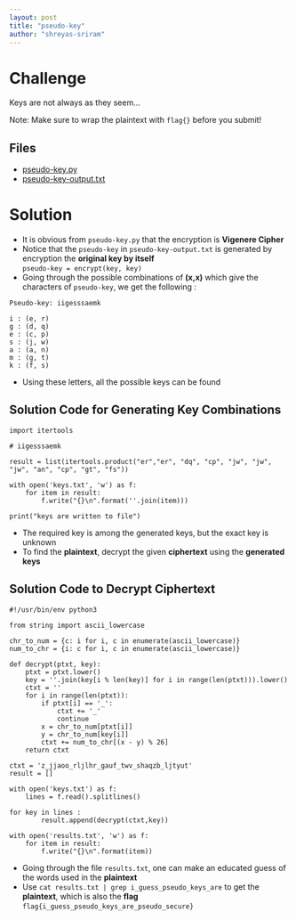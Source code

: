```yaml
---
layout: post
title: "pseudo-key"
author: "shreyas-sriram"
---
```


# Challenge
Keys are not always as they seem...

Note: Make sure to wrap the plaintext with `flag{}` before you submit!

## Files
* [pseudo-key.py]({{site.baseurl}}/assets/pseudo-key/pseudo-key.py)
* [pseudo-key-output.txt]({{site.baseurl}}/assets/pseudo-key/pseudo-key-output.txt)

# Solution

* It is obvious from `pseudo-key.py` that the encryption is **Vigenere Cipher**
* Notice that the `pseudo-key` in `pseudo-key-output.txt` is generated by encryption the **original key by itself**<br/>
`pseudo-key = encrypt(key, key) `
* Going through the possible combinations of **(x,x)** which give the characters of `pseudo-key`, we get the following :<br/>

```
Pseudo-key: iigesssaemk

i : (e, r)
g : (d, q)
e : (c, p)
s : (j, w)
a : (a, n)
m : (g, t)
k : (f, s)
```
* Using these letters, all the possible keys can be found

## Solution Code for Generating Key Combinations

```
import itertools

# iigesssaemk

result = list(itertools.product("er","er", "dq", "cp", "jw", "jw", "jw", "an", "cp", "gt", "fs"))

with open('keys.txt', 'w') as f:
    for item in result:
        f.write("{}\n".format(''.join(item)))

print("keys are written to file")
```
* The required key is among the generated keys, but the exact key is unknown
* To find the **plaintext**, decrypt the given **ciphertext** using the **generated keys**

## Solution Code to Decrypt Ciphertext

```
#!/usr/bin/env python3

from string import ascii_lowercase

chr_to_num = {c: i for i, c in enumerate(ascii_lowercase)}
num_to_chr = {i: c for i, c in enumerate(ascii_lowercase)}

def decrypt(ptxt, key):
    ptxt = ptxt.lower()
    key = ''.join(key[i % len(key)] for i in range(len(ptxt))).lower()
    ctxt = ''
    for i in range(len(ptxt)):
        if ptxt[i] == '_':
            ctxt += '_'
            continue
        x = chr_to_num[ptxt[i]]
        y = chr_to_num[key[i]]
        ctxt += num_to_chr[(x - y) % 26]
    return ctxt

ctxt = 'z_jjaoo_rljlhr_gauf_twv_shaqzb_ljtyut'
result = []

with open('keys.txt') as f:
    lines = f.read().splitlines()

for key in lines :
        result.append(decrypt(ctxt,key))

with open('results.txt', 'w') as f:
    for item in result:
        f.write("{}\n".format(item))

```

* Going through the file `results.txt`, one can make an educated guess of the words used in the **plaintext**
* Use `cat results.txt | grep i_guess_pseudo_keys_are` to get the **plaintext**, which is also the **flag**<br/>
` flag{i_guess_pseudo_keys_are_pseudo_secure} `